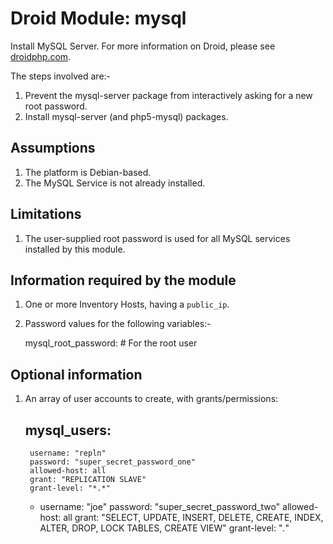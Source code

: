 # Droid Module: mysql

Install MySQL Server. For more information on Droid, please see
[droidphp.com](http://droidphp.com).

The steps involved are:-

1. Prevent the mysql-server package from interactively asking for a new root
   password.
2. Install mysql-server (and php5-mysql) packages.


## Assumptions

1. The platform is Debian-based.
2. The MySQL Service is not already installed.


## Limitations

1. The user-supplied root password is used for all MySQL services installed by
   this module.


## Information required by the module

1. One or more Inventory Hosts, having a `public_ip`.
2. Password values for the following variables:-

    mysql_root_password: <string>  # For the root user


## Optional information

1. An array of user accounts to create, with grants/permissions:

    mysql_users:
      -
        username: "repln"
        password: "super_secret_password_one"
        allowed-host: all
        grant: "REPLICATION SLAVE"
        grant-level: "*.*"
      -
        username: "joe"
        password: "super_secret_password_two"
        allowed-host: all
        grant: "SELECT, UPDATE, INSERT, DELETE, CREATE, INDEX, ALTER, DROP, LOCK TABLES, CREATE VIEW"
        grant-level: "*.*"
